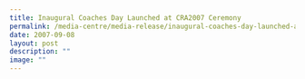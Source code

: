 ```yaml
---
title: Inaugural Coaches Day Launched at CRA2007 Ceremony
permalink: /media-centre/media-release/inaugural-coaches-day-launched-at-cra2007-ceremony/
date: 2007-09-08
layout: post
description: ""
image: ""
---
```

